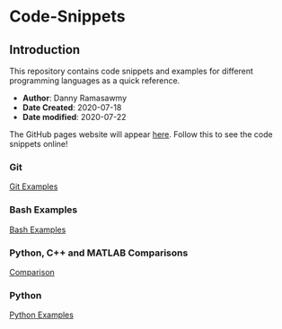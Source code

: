 # Code-Snippets

## Introduction
This repository contains code snippets and examples for different programming languages as a quick reference.

- **Author**: Danny Ramasawmy
- **Date Created**: 2020-07-18
- **Date modified**: 2020-07-22

The GitHub pages website will appear [here](https://dannyramasawmy.github.io/Code-Snippets/). Follow this to see the code snippets online!

### Git
[Git Examples](./Git/git_notes.md)

### Bash Examples
[Bash Examples](./BASH/bash_notes.md)

### Python, C++ and MATLAB Comparisons
[Comparison](./Languages/language_comparison.md)

### Python
[Python Examples](./Python/python_notes.md)

